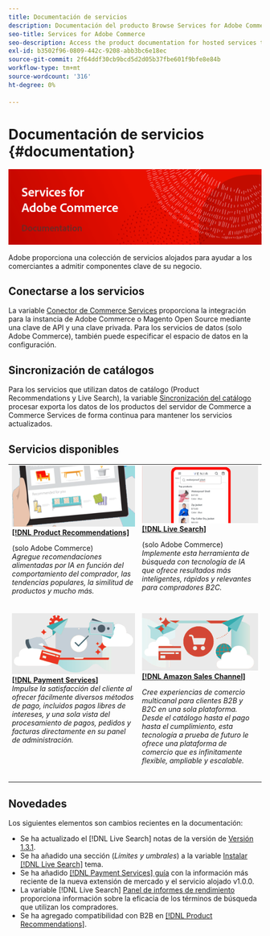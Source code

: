 ```yaml
---
title: Documentación de servicios
description: Documentación del producto Browse Services for Adobe Commerce
seo-title: Services for Adobe Commerce
seo-description: Access the product documentation for hosted services that help Adobe Commerce and Magento Open Source merchants support key components of their business.
exl-id: b3502f96-0809-442c-9208-abb3bc6e18ec
source-git-commit: 2f64ddf30cb9bcd5d2d05b37fbe601f9bfe8e84b
workflow-type: tm+mt
source-wordcount: '316'
ht-degree: 0%

---
```


# Documentación de servicios {#documentation}

![Servicios para Adobe Commerce](./assets/banner-services-home.png)

Adobe proporciona una colección de servicios alojados para ayudar a los comerciantes a admitir componentes clave de su negocio.

## Conectarse a los servicios

La variable [Conector de Commerce Services](https://docs.magento.com/user-guide/system/saas.html) proporciona la integración para la instancia de Adobe Commerce o Magento Open Source mediante una clave de API y una clave privada. Para los servicios de datos (solo Adobe Commerce), también puede especificar el espacio de datos en la configuración.

## Sincronización de catálogos

Para los servicios que utilizan datos de catálogo (Product Recommendations y Live Search), la variable [Sincronización del catálogo](https://docs.magento.com/user-guide/system/catalog-sync.html) procesar exporta los datos de los productos del servidor de Commerce a Commerce Services de forma continua para mantener los servicios actualizados.

## Servicios disponibles

<table>
<tr>
   <td valign="top">
       <img alt="[!UICONTROL Product Recommendations]" src="assets/product-recs.png" />
    <div><a href="https://docs.magento.com/user-guide/recommendations/overview.html">
    <strong>[!DNL Product Recommendations]</strong></a>
    </div>
    <p>(solo Adobe Commerce)<br><em>Agregue recomendaciones alimentadas por IA en función del comportamiento del comprador, las tendencias populares, la similitud de productos y mucho más.</em></p>
    <br>
  </td>
  <td valign="top">
      <img alt="[!DNL Live Search]" src="assets/live-search.png" />
    <div>
    <a href="https://experienceleague.adobe.com/docs/commerce-merchant-services/live-search/overview.html"><strong>[!DNL Live Search]</strong></a>
    </div>
    <p>(solo Adobe Commerce)<br><em>Implemente esta herramienta de búsqueda con tecnología de IA que ofrece resultados más inteligentes, rápidos y relevantes para compradores B2C.</em></p>
    <br>
  </td>
</tr>
<tr>
  <td valign="top">
    <img alt="[!DNL Payment Services]" src="assets/payment-services.png"/>
    <div>
    <a href="https://experienceleague.adobe.com/docs/commerce-merchant-services/payment-services/guide-overview.html"><strong>[!DNL Payment Services]</strong></a>
    </div>
    <em>Impulse la satisfacción del cliente al ofrecer fácilmente diversos métodos de pago, incluidos pagos libres de intereses, y una sola vista del procesamiento de pagos, pedidos y facturas directamente en su panel de administración.</em>
    <br>
  </td>
    <td valign="top">
       <img alt="Canal de ventas de Amazon" src="assets/amazon-channel.png" />
    <div><a href="https://experienceleague.adobe.com/docs/commerce-channels/amazon/guide-overview.html">
    <strong>[!DNL Amazon Sales Channel]</strong></a>
    </div>
    <p><em>Cree experiencias de comercio multicanal para clientes B2B y B2C en una sola plataforma. Desde el catálogo hasta el pago hasta el cumplimiento, esta tecnología a prueba de futuro le ofrece una plataforma de comercio que es infinitamente flexible, ampliable y escalable.</em></p>
    <br>
  </td>
</tr>
</table>

## Novedades

Los siguientes elementos son cambios recientes en la documentación:

* Se ha actualizado el [!DNL Live Search] notas de la versión de [Versión 1.3.1](/help/live-search/release-notes.md).
* Se ha añadido una sección (_Límites y umbrales_) a la variable [Instalar [!DNL Live Search]](/help/live-search/install.md) tema.
* Se ha añadido [[!DNL Payment Services] guía](/help/payment-services/guide-overview.md) con la información más reciente de la nueva extensión de mercado y el servicio alojado v1.0.0.
* La variable [!DNL Live Search] [Panel de informes de rendimiento](/help/live-search/performance.md) proporciona información sobre la eficacia de los términos de búsqueda que utilizan los compradores.
* Se ha agregado compatibilidad con B2B en [[!DNL Product Recommendations]](https://docs.magento.com/user-guide/recommendations/overview.html).
